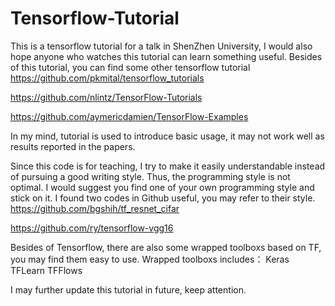 # Tensorflow-Tutorial
This is a tensorflow tutorial for a talk in ShenZhen University, I would also hope anyone who watches this tutorial can learn 
something useful. Besides of this tutorial, you can find some other tensorflow tutorial
https://github.com/pkmital/tensorflow_tutorials

https://github.com/nlintz/TensorFlow-Tutorials

https://github.com/aymericdamien/TensorFlow-Examples

In my mind, tutorial is used to introduce basic usage, it may not work well as results reported in the papers. 


Since this code is for teaching, I try to make it easily understandable instead of pursuing a good writing style. 
Thus, the programming style is not optimal. 
I would suggest you find one of your own programming style and stick on it.
I found two codes in Github useful, you may refer to their style. 
https://github.com/bgshih/tf_resnet_cifar

https://github.com/ry/tensorflow-vgg16


Besides of Tensorflow, there are also some wrapped toolboxs based on TF, you may find them easy to use. 
Wrapped toolboxs includes：
Keras
TFLearn
TFFlows

I may further update this tutorial in future, keep attention. 







